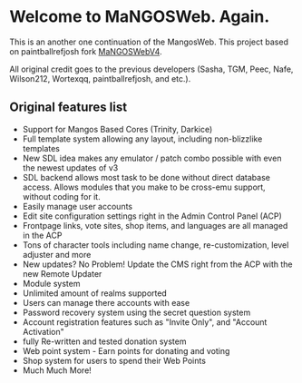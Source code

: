 # Welcome to MaNGOSWeb. Again.
This is an another one continuation of the MangosWeb.
This project based on paintballrefjosh fork [MaNGOSWebV4](https://github.com/paintballrefjosh/MaNGOSWebV4).

All original credit goes to the previous developers (Sasha, TGM, Peec, Nafe, Wilson212, Wortexqq, paintballrefjosh, and etc.). 

## Original features list
 - Support for Mangos Based Cores (Trinity, Darkice)
 - Full template system allowing any layout, including non-blizzlike templates
 - New SDL idea makes any emulator / patch combo possible with even the newest updates of v3
 - SDL backend allows most task to be done without direct database access. Allows modules that you make to be cross-emu support, without coding for it.
 - Easily manage user accounts
 - Edit site configuration settings right in the Admin Control Panel (ACP)
 - Frontpage links, vote sites, shop items, and languages are all managed in the ACP
 - Tons of character tools including name change, re-customization, level adjuster and more
 - New updates? No Problem! Update the CMS right from the ACP with the new Remote Updater
 - Module system
 - Unlimited amount of realms supported
 - Users can manage there accounts with ease
 - Password recovery system using the secret question system
 - Account registration features such as "Invite Only", and "Account Activation"
 - fully Re-written and tested donation system
 - Web point system - Earn points for donating and voting
 - Shop system for users to spend their Web Points
 - Much Much More!
 
